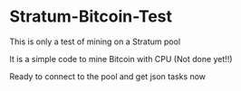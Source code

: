 # Stratum-Bitcoin-Test

This is only a test of mining on a Stratum pool

It is a simple code to mine Bitcoin with CPU (Not done yet!!)

Ready to connect to the pool and get json tasks now
